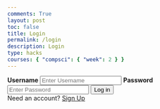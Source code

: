 ```yaml
---
comments: True
layout: post
toc: false
title: Login
permalink: /login
description: Login
type: hacks
courses: { "compsci": { "week": 2 } }
---
```


<head>
    <meta charset="UTF-8">
    <meta name="viewport" content="width=device-width, initial-scale=1.0">
    <title>Login Form</title>
    <style>
        @keyframes strobe {
    0%, 20%, 50%, 80%, 100% {
        background-color: #FF0000; /* Red */
    }
    40% {
        background-color: #FF7F00; /* Orange */
    }
    60% {
        background-color: #FFFF00; /* Yellow */
    }
    80% {
        background-color: #00FF00; /* Green */
    }
}

@keyframes rainbow {
    0% {
        color: #FF0000; /* Red */
    }
    16.67% {
        color: #FF7F00; /* Orange */
    }
    33.33% {
        color: #FFFF00; /* Yellow */
    }
    50% {
        color: #00FF00; /* Green */
    }
    66.67% {
        color: #0000FF; /* Blue */
    }
    83.33% {
        color: #4B0082; /* Indigo */
    }
    100% {
        color: #9400D3; /* Violet */
    }
}

body {
    font-family: "Inter", -apple-system, "avenir next", avenir, roboto, noto, ubuntu, "helvetica neue", helvetica, sans-serif;
    font-size: 1.0rem;
    line-height: 2;
    margin: 0;
    min-height: 100%;
    background-color: #171515;
    color: #39FF14;
    animation: strobe 2s infinite; /* Apply strobe effect to the entire body */
}

.container {
    display: flex;
    align-items: center;
    justify-content: center;
    height: 100vh;
}

.login-container {
    border: 3px solid #39FF14;
    background-color: #171515;
    border-radius: 15px;
    padding: 20px;
    animation: rainbow 10s infinite; /* Apply rainbow effect to the login container */
}

input[type=text],
input[type=password] {
    width: 100%;
    padding: 12px 20px;
    margin: 8px 0;
    display: inline-block;
    border: 1px solid #39FF14;
    box-sizing: border-box;
    background-color: #171515;
    color: #39FF14;
    border-radius: 10px;
}

button {
    background-color: #39FF14;
    color: #171515;
    padding: 14px 20px;
    margin: 8px 0;
    border: none;
    cursor: pointer;
    width: 50%;
    margin-left: 170px;
    border-radius: 10px;
}

button:hover {
    opacity: 0.8;
}

.imgcontainer {
    text-align: center;
    margin: 24px 0 12px 0;
}

img.avatar {
    width: 40%;
    border-radius: 50%;
}

.container {
    padding: 16px;
}

span.psw {
    display: flex;
    justify-items: center;
    text-align: center;
    margin-left: 250px;
    padding-top: 16px;
    color: #39FF14;
}

@media screen and (max-width: 300px) {
    span.psw {
        display: block;
        float: none;
    }

    .cancelbtn {
        width: 100%;
    }
}
</style>
<div class="login-container">
  
<form action="javascript:login_user()">
    <label for="uid"><b>Username</b></label>
    <input type="text" id="uid" placeholder="Enter Username" name="uid" required>
    <label for="password"><b>Password</b></label>
    <input type="password" id="password" placeholder="Enter Password" name="password" required>
    <button class='button'>Log in</button>
    <div>
    <span class="psw">Need an account? <a href="{{site.baseurl}}/signup"> Sign Up</a></span>
    </div>

</form>
<script type="module">
    import { uri, options } from '{{site.baseurl}}/assets/js/api/config.js';
    function login_user() {
        var myHeaders = new Headers();
        myHeaders.append("Content-Type", "application/json");
        const url = uri + '/api/users/authenticate';
        const body = {
            uid: document.getElementById("uid").value,
            password: document.getElementById("password").value,
        };
        const authOptions = {
            method: 'POST',
            cache: 'no-cache',
            headers: myHeaders,
            body: JSON.stringify(body)
        };
        fetch(url, authOptions)
        .then(response => {
            if (!response.ok) {
                const errorMsg = 'Login error: ' + response.status;
                console.log(errorMsg);
                return null;
            }
            const contentType = response.headers.get('Content-Type');
            if (contentType && contentType.includes('application/json')) {
                return response.json();
            } else {
                return response.text();
            }
        })
        .then(data => {
            if (data !== null) {
                console.log('Response:', data);
            }
            // window.location.href = "{{site.baseurl}}/";
        })
        .catch(err => {
            console.error('Fetch error:', err);
        });
    }
    window.login_user = login_user;

</script>
